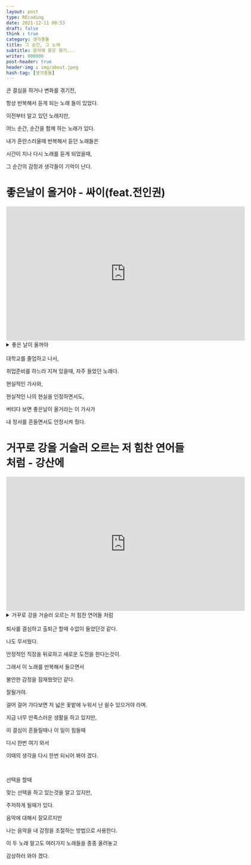 ```yaml
---
layout: post
type: REcoding
date: 2021-12-11 00:53
draft: false
think : true
category: 생각충돌
title: 그 순간, 그 노래
subtitle: 음악에 묻은 향기...
writer: 000000
post-header: true
header-img : img/about.jpeg
hash-tag: [생각충돌]
---
```



큰 결심을 하거나 변화를 겪기전,

항상 반복해서 듣게 되는 노래 들이 있었다.

이전부터 알고 있던 노래지만,

어느 순간, 순간을 함께 하는 노래가 있다.

내가 혼란스러울때 반복해서 듣던 노래들은

시간이 지나 다시 노래를 듣게 되었을때,

그 순간의 감정과 생각들이 기억이 난다.



# 좋은날이 올거야 - 싸이(feat.전인권)

<iframe width="640" height="360" src="https://www.youtube.com/embed/5zM8HW3qA7A" 
frameborder="0" allow= "autoplay; encrypted-media" allowfullscreen></iframe>
<details>
<summary> 좋은 날이 올꺼야</summary>
<div markdown="1">       

걱정말아요 그대 반드시 이유가 있겠지

실패하더라도 실망하지말고 인생 다시 살어

좋은날이 올거야

겁이나나요 그대 이제껏처럼 용기를 내

넘어지더라도 툭툭털고 일어나서 다시걸어

좋은날이 올거야

까만 밤을 지나야 해가 뜨듯이

차디찬 겨울지나야 봄이 오듯이

고통의 시간을 지나

그래 보자 누가 이기나

끝내 좋은날이 온다

반드시 그때까지 버텨

인생 개기는거야 동아줄에 붙어

인생 모르는거야

만약 비범 하지않다면

비겁 이라도 할수밖에

원래 그렇고 그래

인생 더러운거야

남을 탓하지마 모두 다 내 선택이었어

허나 자책하지마 이게 나의 최선이었어

정답인줄 알았지만 오답이었어

선택만이 있을뿐 빌어먹을 인생엔 정답이 없어

반복되는 시행착오

죽을듯이 숨이 턱에차고

죽기직전에 결승선을 통과하고

밀물과 썰물 인생은 파도

걱정말아요 그대 반드시 이유가 있겠지

실패하더라도 실망하지말고 인생 다시 살어

좋은날이 올거야

겁이나나요 그대 이제껏처럼 용기를 내

넘어지더라도 툭툭털고 일어나서 다시걸어

좋은날이 올거야

좋은날이 올거야

잘 될려고 이러는거야

좋은날이 올거야

인생 우는만큼 웃는거야

비가 내리고나야 땅이 굳듯이

한참을 달리고나야 땀이 나듯이

열매엔 댓가가 있다

그래 옛다 맘대로 해봐

결국 질긴 놈이 이긴다 반드시

노력하는 놈은 즐기는 놈 절대 못이겨

즐기는 놈은 미친놈을 절대 못이겨

사실 반칙과 오심도 게임의 일부

미친세상 혼자 멀쩡하면 못버텨

나이 먹으면 먹을수록 해야하는건 조심

세상을 알면 알수록 멀어져가는 건 초심

생각이 너무 많아진 내 꼬라지는 소심

내가 겁날까봐 겁이나 점점 희미해지는 소신

욕심은 한도 끝도 없지

육신은 세월 앞에 장사없지

어떻게 사는게 잘사는건지

행복하고 싶은데 그게 뭔지

걱정말아요 그대 반드시 이유가 있겠지

실패하더라도 실망하지말고 인생 다시 살어

좋은날이 올거야

겁이나나요 그대 이제껏처럼 용기를 내

넘어지더라도 툭툭털고 일어나서 다시걸어

좋은날이 올거야

좋은날이 올거야

잘 될려고 이러는거야

좋은날이 올거야

인생 우는 만큼 웃는거야

</div>
</details>
<br>
대학교를 졸업하고 나서,

취업준비를 하느라 지쳐 있을때, 자주 들었던 노래다.

현실적인 가사와,

현실적인 나의 현실을 인정하면서도,

버티다 보면 좋은날이 올거라는 이 가사가

내 정서를 흔들면서도 안정시켜 줬다.

<!-- 다음 내용 -->

# 거꾸로 강을 거슬러 오르는 저 힘찬 연어들 처럼 - 강산에

<iframe width="640" height="360" src="https://www.youtube.com/embed/v4u8N3Ik1F4" 
frameborder="0" allow= "autoplay; encrypted-media" allowfullscreen></iframe>

<details>
<summary> 거꾸로 강을 거슬러 오르는 저 힘찬 연어들 처럼 </summary>
<div markdown="1">

흐르는 강물을 거꾸로 거슬러 오르는 연어들의

도무지 알 수 없는 그들만의 신비한 이유처럼

그 언제서 부터인가 걸어 걸어 걸어 오는 이 길

앞으로 얼마나 더 많이 가야만 하는지

여러 갈래길중 만약에 이 길이 내가 걸어 가고 있는

돌아서 갈 수밖에 없는 꼬부라진 길 일지라도

딱딱 해지는 발바닥 걸어 걸어 걸어 가다보면 저 넓은

꽃밭에 누워서 난 쉴수 있겠지

여러 갈래길중 만약에 이길이 내가 걸어가고 있는

막막한 어둠으로 별빛조차 없는 길 일지라도

포기할순 없는거야 걸어 걸어 걸어 가다보면 뜨겁게

날 위해 부서진 햇살을 보겠지

그래도 나에겐 너무나도 많은 축복이란걸 알아

수없이 많은 걸어 가야할 내 앞길이 있지 않나

그래 다시 가다보면 걸어 걸어 걸어 가다보면

어느날 그 모든 일들을 감사해 하겠지

보이지도 않는 끝 지친어깨 떨구고 한숨짓는

그대 두려워 말아요 거꾸로 강을 거슬러 오르는

저 힘찬 연어들처럼 걸어가다 보면 걸어가다 보면...

</div>
</details>
<br>
퇴사를 결심하고 출퇴근 할때 수없이 들었던것 같다.

나도 무서웠다.

안정적인 직장을 뒤로하고 새로운 도전을 한다는것이.

그래서 이 노래를 반복해서 들으면서

불안한 감정을 잠재웠엇던 같다.

잘될거야.

걸어 걸어 가다보면 저 넓은 꽃밭에 누워서 난 쉴수 있으거야 라며.

지금 너무 만족스러운 생활을 하고 있지만,

이 결심이 흔들릴때나 이 일이 힘들때

다시 한번 여기 와서

이때의 생각을 다시 한번 되뇌어 봐야 겠다.

<br>

선택을 할때 

맞는 선택을 하고 있는것을 알고 있지만,

주저하게 될때가 있다.

음악에 대해서 잘모르지만

나는 음악을 내 감정을 조절하는 방법으로 사용한다.

이 두 노래 말고도 여러가지 노래들을 종종 올려놓고

감상하러 와야 겠다.